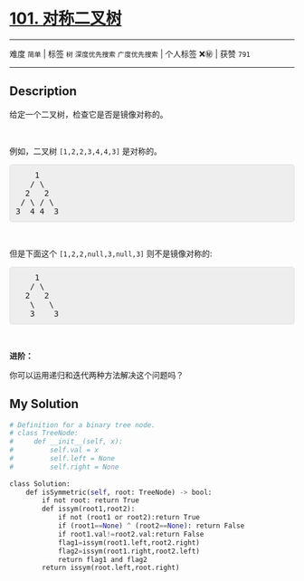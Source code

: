 # [101. 对称二叉树](https://leetcode-cn.com/problems/symmetric-tree/)

---

难度 `简单` | 标签 `树` `深度优先搜索` `广度优先搜索`  | 个人标签 ❌㊙️ | 获赞 `791`

---

## Description

<style>
section pre{
    background-color: #eee;
    border: 1px solid #ddd;
    padding:10px;
    border-radius: 5px;
}
</style>
<section>
<p>给定一个二叉树，检查它是否是镜像对称的。</p>
<p>&nbsp;</p>
<p>例如，二叉树&nbsp;<code>[1,2,2,3,4,4,3]</code> 是对称的。</p>
<pre>    1
   / \
  2   2
 / \ / \
3  4 4  3
</pre>
<p>&nbsp;</p>
<p>但是下面这个&nbsp;<code>[1,2,2,null,3,null,3]</code> 则不是镜像对称的:</p>
<pre>    1
   / \
  2   2
   \   \
   3    3
</pre>
<p>&nbsp;</p>
<p><strong>进阶：</strong></p>
<p>你可以运用递归和迭代两种方法解决这个问题吗？</p>
</section>

## My Solution

```python
# Definition for a binary tree node.
# class TreeNode:
#     def __init__(self, x):
#         self.val = x
#         self.left = None
#         self.right = None
 
class Solution:
    def isSymmetric(self, root: TreeNode) -> bool:
        if not root: return True
        def issym(root1,root2):
            if not (root1 or root2):return True
            if (root1==None) ^ (root2==None): return False
            if root1.val!=root2.val:return False
            flag1=issym(root1.left,root2.right)
            flag2=issym(root1.right,root2.left)
            return flag1 and flag2
        return issym(root.left,root.right)
```

